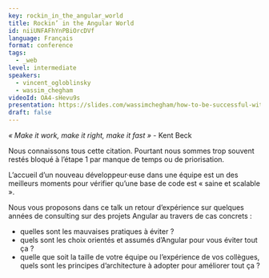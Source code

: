 ```yaml
---
key: rockin_in_the_angular_world
title: Rockin’ in the Angular World
id: niiUNFAFhYnPBiOrcDVf
language: Français
format: conference
tags:
  - _web
level: intermediate
speakers:
  - vincent_ogloblinsky
  - wassim_chegham
videoId: OA4-sHevu9s
presentation: https://slides.com/wassimchegham/how-to-be-successful-with-your-next-angular-projects/#/
draft: false
---
```

_« Make it work, make it right, make it fast »_ - Kent Beck

Nous connaissons tous cette citation. Pourtant nous sommes trop souvent restés bloqué à l’étape 1 par manque de temps ou de priorisation.

L’accueil d’un nouveau développeur·euse dans une équipe est un des meilleurs moments pour vérifier qu’une base de code est « saine et scalable ».

Nous vous proposons dans ce talk un retour d’expérience sur quelques années de consulting sur des projets Angular au travers de cas concrets :
- quelles sont les mauvaises pratiques à éviter ?
- quels sont les choix orientés et assumés d’Angular pour vous éviter tout ça ?
- quelle que soit la taille de votre équipe ou l’expérience de vos collègues, quels sont les principes d’architecture à adopter pour améliorer tout ça ?
